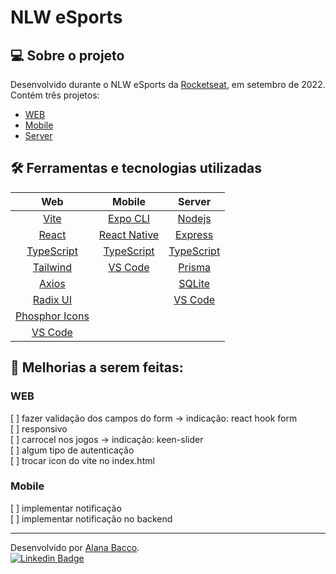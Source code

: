 # NLW eSports

## 💻 Sobre o projeto

Desenvolvido durante o NLW eSports da [Rocketseat](https://rocketseat.com.br/), em setembro de 2022.
Contém três projetos:

- [WEB](https://github.com/alanabacco/nlw-eSports/tree/main/web)
- [Mobile](https://github.com/alanabacco/nlw-eSports/tree/main/mobile)
- [Server](https://github.com/alanabacco/nlw-eSports/tree/main/server)

<!-- ### Funcionalidades -->

## 🛠️ Ferramentas e tecnologias utilizadas

|                      Web                      |                    Mobile                     |                                        Server                                        |
| :-------------------------------------------: | :-------------------------------------------: | :----------------------------------------------------------------------------------: |
|          [Vite](https://vitejs.dev/)          |    [Expo CLI](https://expo.dev/tools#cli)     |                        [Nodejs](https://nodejs.org/en/about/)                        |
|      [React](https://pt-br.reactjs.org/)      |   [React Native](https://reactnative.dev/)    | [Express](https://developer.mozilla.org/en-US/docs/Learn/Server-side/Express_Nodejs) |
| [TypeScript](https://www.typescriptlang.org/) | [TypeScript](https://www.typescriptlang.org/) |                    [TypeScript](https://www.typescriptlang.org/)                     |
|     [Tailwind](https://tailwindcss.com/)      |   [VS Code](https://code.visualstudio.com/)   |                           [Prisma](https://www.prisma.io/)                           |
| [Axios](https://www.npmjs.com/package/axios)  |                                               |                     [SQLite](https://www.sqlite.org/index.html)                      |
|     [Radix UI](https://www.radix-ui.com/)     |                                               |                      [VS Code](https://code.visualstudio.com/)                       |
| [Phosphor Icons](https://phosphoricons.com/)  |                                               |                                                                                      |
|   [VS Code](https://code.visualstudio.com/)   |                                               |                                                                                      |

## 🚧 Melhorias a serem feitas:

### WEB

[ ] fazer validação dos campos do form -> indicação: react hook form <br />
[ ] responsivo <br />
[ ] carrocel nos jogos -> indicação: keen-slider <br />
[ ] algum tipo de autenticação <br />
[ ] trocar icon do vite no index.html

### Mobile

[ ] implementar notificação <br />
[ ] implementar notificação no backend

---

Desenvolvido por [Alana Bacco](https://github.com/alanabacco). <br />
[![Linkedin Badge](https://img.shields.io/badge/-Linkedin-blue?style=flat-square&logo=Linkedin&logoColor=white&link=https://www.linkedin.com/in/alana-bacco/)](https://www.linkedin.com/in/alana-bacco/)
